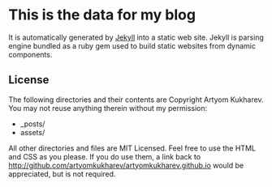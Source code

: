 
# This is the data for my blog

It is automatically generated by [Jekyll](https://jekyllrb.com/)
into a static web site.
Jekyll is parsing engine bundled as a ruby gem used to build static
websites from dynamic components.


## License

The following directories and their contents are Copyright Artyom Kukharev.
You may not reuse anything therein without my permission:

* \_posts/
* assets/

All other directories and files are MIT Licensed. Feel free to use the HTML and
CSS as you please. If you do use them, a link back to
http://github.com/artyomkukharev/artyomkukharev.github.io would be appreciated, but is not required.